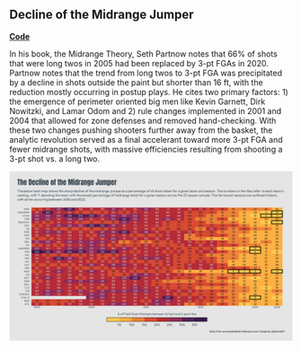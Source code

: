 ## Decline of the Midrange Jumper

[**Code**](https://github.com/schmid07/NBA-R/blob/main/code/08_midrange_heat.R)

In his book, the Midrange Theory,
Seth Partnow notes that 66% of shots that were long twos in 2005 had been replaced by 3-pt FGAs
in 2020. Partnow notes that the trend from long twos to 3-pt FGA was precipitated by a decline in
shots outside the paint but shorter than 16 ft, with the reduction mostly occurring in postup plays.
He cites two primary factors: 1) the emergence of perimeter oriented big men like Kevin Garnett, Dirk Nowitzki, and Lamar Odom
and 2) rule changes implemented in 2001 and 2004 that allowed for zone defenses and removed hand-checking. With these two changes pushing shooters further away from the basket, the analytic revolution served as a final accelerant toward more 3-pt FGA and fewer midrange shots, with massive efficiencies resulting from shooting a 3-pt shot vs. a long two.

<p align = "center">
<img src = "midrange.png" width = "900">
</p>